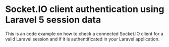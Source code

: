 # Socket.IO client authentication using Laravel 5 session data

This is an code example on how to check a connected Socket.IO client for a valid Laravel session and if it is authentificated in your Laravel application.